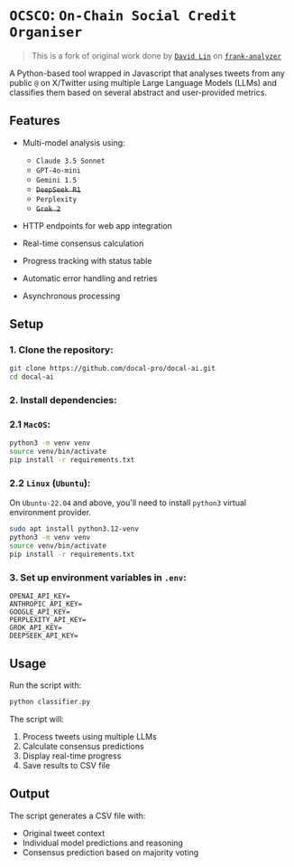 # `OCSCO`: `On-Chain Social Credit Organiser`

> This is a fork of original work done by [`David Lin`](https://github.com/davidlinjiahao) on [`frank-analyzer`](https://github.com/davidlinjiahao/frank_analyzer)

A Python-based tool wrapped in Javascript that analyses tweets from any public `@` on X/Twitter using multiple Large Language Models (LLMs) and classifies them based on several abstract and user-provided metrics. 

## Features

- Multi-model analysis using:
  - `Claude 3.5 Sonnet`
  - `GPT-4o-mini`
  - `Gemini 1.5`
  - ~~`DeepSeek R1`~~
  - `Perplexity`
  - ~~`Grok 2`~~
  
- HTTP endpoints for web app integration
- Real-time consensus calculation
- Progress tracking with status table
- Automatic error handling and retries
- Asynchronous processing

## Setup

### 1. Clone the repository:
```bash
git clone https://github.com/docal-pro/docal-ai.git
cd docal-ai
```

### 2. Install dependencies:

### 2.1 `MacOS`:

```bash
python3 -m venv venv
source venv/bin/activate
pip install -r requirements.txt
```

### 2.2 `Linux` (`Ubuntu`):

On `Ubuntu-22.04` and above, you'll need to install `python3` virtual environment provider.

```bash
sudo apt install python3.12-venv
python3 -m venv venv
source venv/bin/activate
pip install -r requirements.txt
```


### 3. Set up environment variables in `.env`:
```
OPENAI_API_KEY=
ANTHROPIC_API_KEY=
GOOGLE_API_KEY=
PERPLEXITY_API_KEY=
GROK_API_KEY=
DEEPSEEK_API_KEY=
```

## Usage

Run the script with:
```bash
python classifier.py
```

The script will:
1. Process tweets using multiple LLMs
2. Calculate consensus predictions
3. Display real-time progress
4. Save results to CSV file

## Output

The script generates a CSV file with:
- Original tweet context
- Individual model predictions and reasoning
- Consensus prediction based on majority voting 
